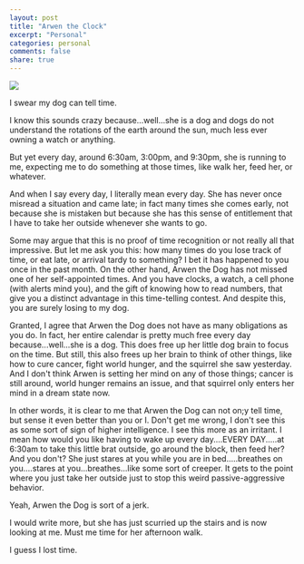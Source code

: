 ```yaml
---
layout: post
title: "Arwen the Clock"
excerpt: "Personal"
categories: personal
comments: false
share: true
---
```



![](https://www.oscarandhooch.com/wp-content/uploads/2019/01/can-dogs-tell-the-time.png)



I swear my dog can tell time.


I know this sounds crazy because...well...she is a dog and dogs do not understand the rotations of the earth around the sun, much less ever owning a watch or anything.

But yet every day, around 6:30am, 3:00pm, and 9:30pm, she is running to me, expecting me to do something at those times, like walk her, feed her, or whatever.


And when I say every day, I literally mean every day. She has never once misread a situation and came late; in fact many times she comes early, not because she is mistaken but because she has this sense of entitlement that I have to take her outside whenever she wants to go.


Some may argue that this is no proof of time recognition or not really all that impressive. But let me ask you this: how many times do you lose track of time, or eat late, or arrival tardy to something? I bet it has happened to you once in the past month. On the other hand, Arwen the Dog has not missed one of her self-appointed times. And you have clocks, a watch, a cell phone (with alerts mind you), and the gift of knowing how to read numbers, that give you a distinct advantage in this time-telling contest. And despite this, you are surely losing to my dog.


Granted, I agree that Arwen the Dog does not have as many obligations as you do. In fact, her entire calendar is pretty much free every day because...well...she is a dog. This does free up her little dog brain to focus on the time. But still, this also frees up her brain to think of other things, like how to cure cancer, fight world hunger, and the squirrel she saw yesterday. And I don't think Arwen is setting her mind on any of those things; cancer is still around, world hunger remains an issue, and that squirrel only enters her mind in a dream state now. 


In other words, it is clear to me that Arwen the Dog can not on;y tell time, but sense it even better than you or I. Don't get me wrong, I don't see this as some sort of sign of higher intelligence. I see this more as an irritant. I mean how would you like having to wake up every day....EVERY DAY.....at 6:30am to take this little brat outside, go around the block, then feed her? And you don't? She just stares at you while you are in bed.....breathes on you....stares at you...breathes...like some sort of creeper. It gets to the point where you just take her outside just to stop this weird passive-aggressive behavior.


Yeah, Arwen the Dog is sort of a jerk.


I would write more, but she has just scurried up the stairs and is now looking at me. Must me time for her afternoon walk.  


I guess I lost time.


